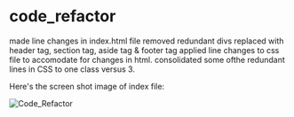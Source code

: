 # code_refactor
made line changes in index.html file removed redundant divs
replaced with header tag, section tag, aside tag & footer tag
applied line changes to css file to accomodate for changes in html.
consolidated some ofthe redundant lines in CSS to one class versus 3.
 
Here's the screen shot image of index file:

![Code_Refactor](./assets/images/code_refactor_screencapture.png?raw=true "Screen Capture")
